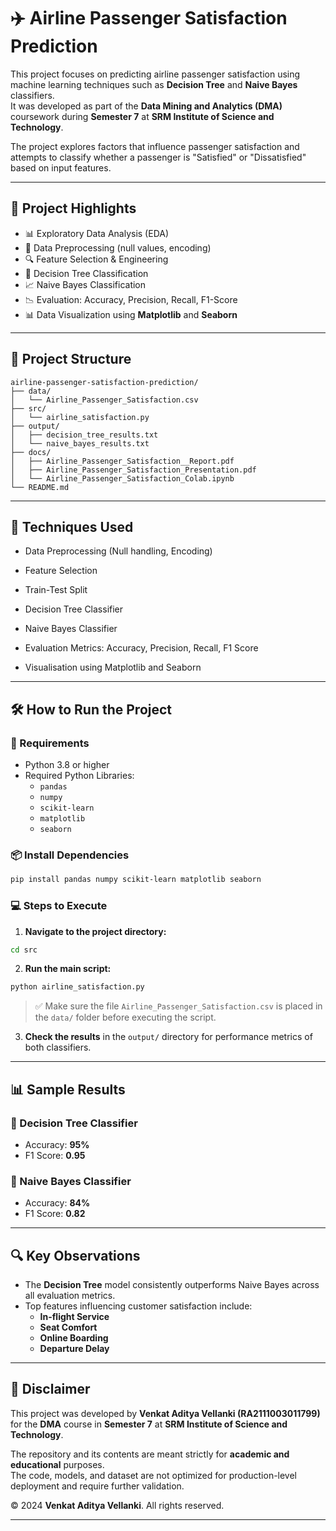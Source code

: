 # ✈️ Airline Passenger Satisfaction Prediction

This project focuses on predicting airline passenger satisfaction using machine learning techniques such as **Decision Tree** and **Naive Bayes** classifiers.  
It was developed as part of the **Data Mining and Analytics (DMA)** coursework during **Semester 7** at **SRM Institute of Science and Technology**.

The project explores factors that influence passenger satisfaction and attempts to classify whether a passenger is "Satisfied" or "Dissatisfied" based on input features.

---

## 🧠 Project Highlights

- 📊 Exploratory Data Analysis (EDA)
- 🧼 Data Preprocessing (null values, encoding)
- 🔍 Feature Selection & Engineering
- 🌲 Decision Tree Classification
- 📈 Naive Bayes Classification
- 📉 Evaluation: Accuracy, Precision, Recall, F1-Score
- 📊 Data Visualization using **Matplotlib** and **Seaborn**

---

## 📁 Project Structure


```
airline-passenger-satisfaction-prediction/
├── data/
│   └── Airline_Passenger_Satisfaction.csv
├── src/
│   └── airline_satisfaction.py
├── output/
│   ├── decision_tree_results.txt
│   └── naive_bayes_results.txt
├── docs/
│   ├── Airline_Passenger_Satisfaction__Report.pdf
│   ├── Airline_Passenger_Satisfaction_Presentation.pdf
│   └── Airline_Passenger_Satisfaction_Colab.ipynb
└── README.md
```

---


## 🧠 Techniques Used

- Data Preprocessing (Null handling, Encoding)

- Feature Selection

- Train-Test Split

- Decision Tree Classifier

- Naive Bayes Classifier

- Evaluation Metrics: Accuracy, Precision, Recall, F1 Score

- Visualisation using Matplotlib and Seaborn


---

## 🛠 How to Run the Project

### 🧱 Requirements

- Python 3.8 or higher  
- Required Python Libraries:
  - `pandas`
  - `numpy`
  - `scikit-learn`
  - `matplotlib`
  - `seaborn`

### 📦 Install Dependencies

```bash
pip install pandas numpy scikit-learn matplotlib seaborn
```

### 💻 Steps to Execute

1. **Navigate to the project directory:**

```bash
cd src
```

2. **Run the main script:**

```bash
python airline_satisfaction.py
```

> ✅ Make sure the file `Airline_Passenger_Satisfaction.csv` is placed in the `data/` folder before executing the script.

3. **Check the results** in the `output/` directory for performance metrics of both classifiers.

---

## 📊 Sample Results

### 🔹 Decision Tree Classifier

- Accuracy: **95%**  
- F1 Score: **0.95**

### 🔸 Naive Bayes Classifier

- Accuracy: **84%**  
- F1 Score: **0.82**

---

## 🔍 Key Observations

- The **Decision Tree** model consistently outperforms Naive Bayes across all evaluation metrics.
- Top features influencing customer satisfaction include:
  - **In-flight Service**
  - **Seat Comfort**
  - **Online Boarding**
  - **Departure Delay**

---

## 📄 Disclaimer

This project was developed by **Venkat Aditya Vellanki (RA2111003011799)** for the **DMA** course in **Semester 7** at **SRM Institute of Science and Technology**.

The repository and its contents are meant strictly for **academic and educational** purposes.  
The code, models, and dataset are not optimized for production-level deployment and require further validation.

© 2024 **Venkat Aditya Vellanki**. All rights reserved.

---
